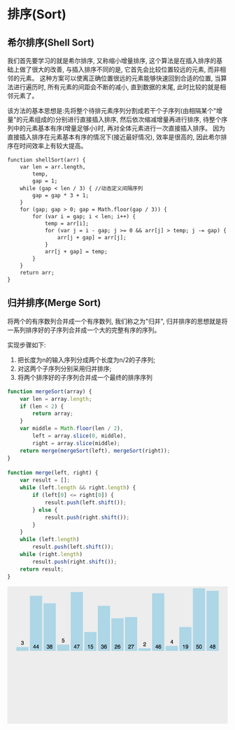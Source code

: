 # 排序(Sort)

## 希尔排序(Shell Sort)

我们首先要学习的就是希尔排序, 又称缩小增量排序, 这个算法是在插入排序的基础上做了很大的改善, 与插入排序不同的是, 它首先会比较位置较远的元素, 而非相邻的元素。 这种方案可以使离正确位置很远的元素能够快速回到合适的位置, 当算法进行遍历时, 所有元素的间距会不断的减小, 直到数据的末尾, 此时比较的就是相邻元素了。 

该方法的基本思想是:先将整个待排元素序列分割成若干个子序列(由相隔某个"增量"的元素组成的)分别进行直接插入排序, 然后依次缩减增量再进行排序, 待整个序列中的元素基本有序(增量足够小)时, 再对全体元素进行一次直接插入排序。 因为直接插入排序在元素基本有序的情况下(接近最好情况), 效率是很高的, 因此希尔排序在时间效率上有较大提高。 

    function shellSort(arr) {
        var len = arr.length, 
            temp, 
            gap = 1; 
        while (gap < len / 3) { //动态定义间隔序列
            gap = gap * 3 + 1; 
        }
        for (gap; gap > 0; gap = Math.floor(gap / 3)) {
            for (var i = gap; i < len; i++) {
                temp = arr[i]; 
                for (var j = i - gap; j >= 0 && arr[j] > temp; j -= gap) {
                    arr[j + gap] = arr[j]; 
                }
                arr[j + gap] = temp; 
            }
        }
        return arr; 
    }

## 归并排序(Merge Sort)

将两个的有序数列合并成一个有序数列, 我们称之为"归并", 归并排序的思想就是将一系列排序好的子序列合并成一个大的完整有序的序列。 
 
实现步骤如下:

1. 把长度为n的输入序列分成两个长度为n/2的子序列; 
2. 对这两个子序列分别采用归并排序; 
3. 将两个排序好的子序列合并成一个最终的排序序列

```js
function mergeSort(array) {
    var len = array.length; 
    if (len < 2) {
        return array; 
    }
    var middle = Math.floor(len / 2), 
        left = array.slice(0, middle), 
        right = array.slice(middle); 
    return merge(mergeSort(left), mergeSort(right)); 
}

function merge(left, right) {
    var result = []; 
    while (left.length && right.length) {
        if (left[0] <= right[0]) {
            result.push(left.shift()); 
        } else {
            result.push(right.shift()); 
        }
    }
    while (left.length)
        result.push(left.shift()); 
    while (right.length)
        result.push(right.shift()); 
    return result; 
}
```

![归并排序](../img/20190223001.gif)
